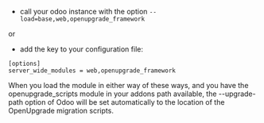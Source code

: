 - call your odoo instance with the option
  `--load=base,web,openupgrade_framework`

or

- add the key to your configuration file:

``` shell
[options]
server_wide_modules = web,openupgrade_framework
```

When you load the module in either way of these ways, and you have the
openupgrade_scripts module in your addons path available, the
--upgrade-path option of Odoo will be set automatically to the location
of the OpenUpgrade migration scripts.
